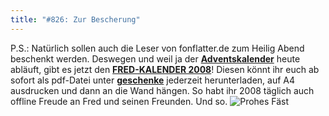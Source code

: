 ```yaml
---
title: "#826: Zur Bescherung"
---
```


P.S.: Natürlich sollen auch die Leser von fonflatter.de zum Heilig Abend beschenkt werden. Deswegen und weil ja der <a href="http://www.fonflatter.de/advent/adventskalender.htm"><strong>Adventskalender</strong></a> heute abläuft, gibt es jetzt den <a href="http://www.fonflatter.de/dateien/kalender_fonflatter.pdf" tarret="_blank"><strong>FRED-KALENDER 2008</strong></a>!
Diesen könnt ihr euch ab sofort als pdf-Datei unter <a href="http://www.fonflatter.de/geschenke"><strong>geschenke</strong></a> jederzeit herunterladen, auf A4 ausdrucken und dann an die Wand hängen. 
So habt ihr 2008 täglich auch offline Freude an Fred und seinen Freunden.
Und so.
<img src="http://www.fonflatter.de/bilder/weihnachtsgruss.jpg" alt="Prohes Fäst">

